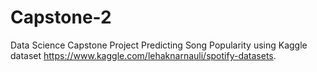 # Capstone-2
Data Science Capstone Project Predicting Song Popularity using Kaggle dataset https://www.kaggle.com/lehaknarnauli/spotify-datasets.
